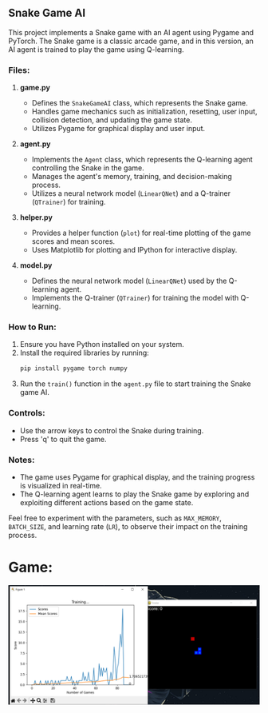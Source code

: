 ## Snake Game AI

This project implements a Snake game with an AI agent using Pygame and PyTorch. The Snake game is a classic arcade game, and in this version, an AI agent is trained to play the game using Q-learning.

### Files:

1. **game.py**

   - Defines the `SnakeGameAI` class, which represents the Snake game.
   - Handles game mechanics such as initialization, resetting, user input, collision detection, and updating the game state.
   - Utilizes Pygame for graphical display and user input.

2. **agent.py**

   - Implements the `Agent` class, which represents the Q-learning agent controlling the Snake in the game.
   - Manages the agent's memory, training, and decision-making process.
   - Utilizes a neural network model (`LinearQNet`) and a Q-trainer (`QTrainer`) for training.

3. **helper.py**

   - Provides a helper function (`plot`) for real-time plotting of the game scores and mean scores.
   - Uses Matplotlib for plotting and IPython for interactive display.

4. **model.py**

   - Defines the neural network model (`LinearQNet`) used by the Q-learning agent.
   - Implements the Q-trainer (`QTrainer`) for training the model with Q-learning.

### How to Run:

1. Ensure you have Python installed on your system.
2. Install the required libraries by running:
   ```bash
   pip install pygame torch numpy
   ```
3. Run the `train()` function in the `agent.py` file to start training the Snake game AI.

### Controls:

- Use the arrow keys to control the Snake during training.
- Press 'q' to quit the game.

### Notes:

- The game uses Pygame for graphical display, and the training progress is visualized in real-time.
- The Q-learning agent learns to play the Snake game by exploring and exploiting different actions based on the game state.

Feel free to experiment with the parameters, such as `MAX_MEMORY`, `BATCH_SIZE`, and learning rate (`LR`), to observe their impact on the training process.

# Game:

![](./img/img.PNG)
